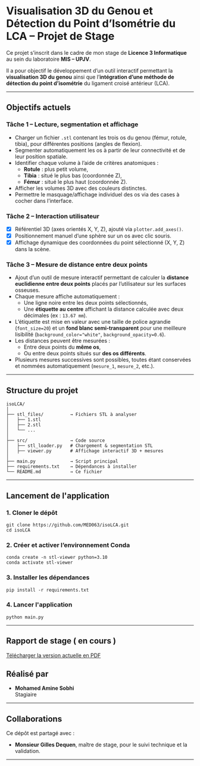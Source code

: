 # Visualisation 3D du Genou et Détection du Point d’Isométrie du LCA – Projet de Stage 

Ce projet s’inscrit dans le cadre de mon stage de **Licence 3 Informatique** au sein du laboratoire **MIS – UPJV**.

Il a pour objectif le développement d’un outil interactif permettant la **visualisation 3D du genou** ainsi que l’**intégration d’une méthode de détection du point d’isométrie** du ligament croisé antérieur (LCA).

---

## Objectifs actuels

### Tâche 1 – Lecture, segmentation et affichage
- Charger un fichier `.stl` contenant les trois os du genou (fémur, rotule, tibia), pour différentes positions (angles de flexion).
- Segmenter automatiquement les os à partir de leur connectivité et de leur position spatiale.
- Identifier chaque volume à l’aide de critères anatomiques :
  - **Rotule** : plus petit volume,
  - **Tibia** : situé le plus bas (coordonnée Z),
  - **Fémur** : situé le plus haut (coordonnée Z).
- Afficher les volumes 3D avec des couleurs distinctes.
- Permettre le masquage/affichage individuel des os via des cases à cocher dans l’interface.

### Tâche 2 – Interaction utilisateur
- [x] Référentiel 3D (axes orientés X, Y, Z), ajouté via `plotter.add_axes()`.
- [x] Positionnement manuel d’une sphère sur un os avec clic souris.
- [x] Affichage dynamique des coordonnées du point sélectionné (X, Y, Z) dans la scène.

### Tâche 3 – Mesure de distance entre deux points
- Ajout d’un outil de mesure interactif permettant de calculer la **distance euclidienne entre deux points** placés par l’utilisateur sur les surfaces osseuses.
- Chaque mesure affiche automatiquement :
  - Une ligne noire entre les deux points sélectionnés,
  - Une **étiquette au centre** affichant la distance calculée avec deux décimales (ex : `13.67 mm`).
- L’étiquette est mise en valeur avec une taille de police agrandie (`font_size=20`) et un **fond blanc semi-transparent** pour une meilleure lisibilité (`background_color="white"`, `background_opacity=0.6`).
- Les distances peuvent être mesurées :
  - Entre deux points du **même os**,
  - Ou entre deux points situés sur **des os différents**.
- Plusieurs mesures successives sont possibles, toutes étant conservées et nommées automatiquement (`mesure_1`, `mesure_2`, etc.).

---

## Structure du projet

```
isoLCA/
│
├── stl_files/          → Fichiers STL à analyser
│   ├── 1.stl
│   ├── 2.stl
│   └── ...
│
├── src/                → Code source
│   ├── stl_loader.py   # Chargement & segmentation STL
│   ├── viewer.py       # Affichage interactif 3D + mesures 
│
├── main.py             → Script principal
├── requirements.txt    → Dépendances à installer
└── README.md           → Ce fichier
```

---

## Lancement de l'application

### 1. Cloner le dépôt

```
git clone https://github.com/MED063/isoLCA.git
cd isoLCA
```

### 2. Créer et activer l’environnement Conda

```
conda create -n stl-viewer python=3.10
conda activate stl-viewer
```

### 3. Installer les dépendances

```
pip install -r requirements.txt
```

### 4. Lancer l'application

```
python main.py
```
---

##  Rapport de stage ( en cours )

 [Télécharger la version actuelle en PDF](https://github.com/MED063/isoLCA/blob/main/lca_prototype_rpprt.pdf)


## Réalisé par

- **Mohamed Amine Sobhi**  
  Stagiaire   
---

## Collaborations

Ce dépôt est partagé avec :
- **Monsieur Gilles Dequen**, maître de stage, pour le suivi technique et la validation.

---
